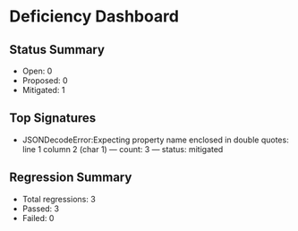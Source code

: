 # Deficiency Dashboard

## Status Summary
- Open: 0
- Proposed: 0
- Mitigated: 1

## Top Signatures
- JSONDecodeError:Expecting property name enclosed in double quotes: line 1 column 2 (char 1) — count: 3 — status: mitigated

## Regression Summary
- Total regressions: 3
- Passed: 3
- Failed: 0